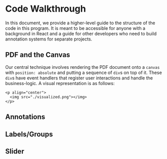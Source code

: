 # Code Walkthrough

In this document, we provide a higher-level guide to the structure of the code in this program. It is meant to be accessible for anyone with a background in React and a guide for other developers who need to build annotation systems for separate projects.

## PDF and the Canvas

Our central technique involves rendering the PDF document onto a `canvas` with `position: absolute` and putting a sequence of `div`s on top of it. These `div`s have event handlers that register user interactions and handle the business-logic. A visual representation is as follows:

```
<p align="center">
  <img src="./visualized.png"></img>
</p>
```

## Annotations

## Labels/Groups

## Slider
